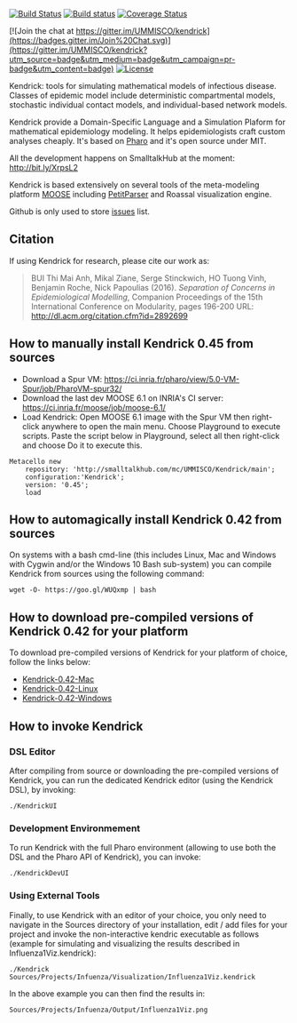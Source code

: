 [![Build Status](https://travis-ci.org/UMMISCO/kendrick.svg?branch=master)](https://travis-ci.org/UMMISCO/kendrick)
[![Build status](https://ci.appveyor.com/api/projects/status/0wy09lhcta0017ri?svg=true)](https://ci.appveyor.com/project/SergeStinckwich/kendrick)
[![Coverage Status](https://coveralls.io/repos/github/UMMISCO/kendrick/badge.svg?branch=master)](https://coveralls.io/github/UMMISCO/kendrick?branch=master)

[![Join the chat at https://gitter.im/UMMISCO/kendrick](https://badges.gitter.im/Join%20Chat.svg)](https://gitter.im/UMMISCO/kendrick?utm_source=badge&utm_medium=badge&utm_campaign=pr-badge&utm_content=badge)
[![License](https://img.shields.io/badge/license-MIT-blue.svg)](https://raw.githubusercontent.com/UMMISCO/kendrick/master/LICENSE)


Kendrick: tools for simulating mathematical models of infectious disease. Classes of epidemic model include deterministic compartmental models, stochastic individual contact models, and individual-based network models.

Kendrick provide a Domain-Specific Language and a Simulation Plaform for mathematical epidemiology modeling. It helps epidemiologists craft custom analyses cheaply. It's based on [Pharo](http://www.pharo.org/) and it's open source under MIT.

All the development happens on SmalltalkHub at the moment: http://bit.ly/XrpsL2

Kendrick is based extensively on several tools of the meta-modeling platform [MOOSE](http://www.moosetechnology.org/) including [PetitParser](http://www.moosetechnology.org/tools/petitparser) and Roassal visualization engine.

Github is only used to store [issues](https://github.com/UMMISCO/Kendrick/issues) list.

## Citation

If using Kendrick for research, please cite our work as:
> BUI Thi Mai Anh, Mikal Ziane, Serge Stinckwich, HO Tuong Vinh, Benjamin Roche, Nick Papoulias (2016). *Separation of Concerns in Epidemiological Modelling*, Companion Proceedings of the 15th International Conference on Modularity, pages 196-200 URL: http://dl.acm.org/citation.cfm?id=2892699

## How to manually install Kendrick 0.45 from sources

* Download a Spur VM: https://ci.inria.fr/pharo/view/5.0-VM-Spur/job/PharoVM-spur32/
* Download the last dev MOOSE 6.1 on INRIA's CI server: https://ci.inria.fr/moose/job/moose-6.1/
* Load Kendrick: Open MOOSE 6.1 image with the Spur VM then right-click anywhere to open the main menu. Choose Playground to execute scripts. Paste the script below in Playground, select all then right-click and choose Do it to execute this.

```Smalltalk
Metacello new
    repository: 'http://smalltalkhub.com/mc/UMMISCO/Kendrick/main';
    configuration:'Kendrick';
    version: '0.45';
    load
````

## How to automagically install Kendrick 0.42 from sources

On systems with a bash cmd-line (this includes Linux, Mac and Windows with Cygwin and/or the Windows 10 Bash sub-system) 
you can compile Kendrick from sources using the following command:
```shell
wget -O- https://goo.gl/WUQxmp | bash
````

## How to download pre-compiled versions of Kendrick 0.42 for your platform

To download pre-compiled versions of Kendrick for your platform of choice, follow the links below:

* [Kendrick-0.42-Mac](https://gitlab.com/ird-ummisco-npapoylias/kendrick-extentions/raw/master/Kendrick-0.42-Mac.zip)
* [Kendrick-0.42-Linux](https://gitlab.com/ird-ummisco-npapoylias/kendrick-extentions/raw/master/Kendrick-0.42-Linux.zip)
* [Kendrick-0.42-Windows](https://gitlab.com/ird-ummisco-npapoylias/kendrick-extentions/raw/master/Kendrick-0.42-Windows.zip)

## How to invoke Kendrick

### DSL Editor
After compiling from source or downloading the pre-compiled versions of Kendrick, you can run the 
dedicated Kendrick editor (using the Kendrick DSL), by invoking:
```shell
./KendrickUI
```

### Development Environmement

To run Kendrick with the full Pharo environment (allowing to use both the DSL and the Pharo API of Kendrick),
you can invoke:
```shell
./KendrickDevUI
```

### Using External Tools

Finally, to use Kendrick with an editor of your choice, you only need to navigate in the Sources directory
of your installation, edit / add files for your project and invoke the non-interactive kendric executable 
as follows (example for simulating and visualizing the results described in Influenza1Viz.kendrick):
```shell
./Kendrick Sources/Projects/Infuenza/Visualization/Influenza1Viz.kendrick
```

In the above example you can then find the results in: 
```shell
Sources/Projects/Infuenza/Output/Influenza1Viz.png
```

